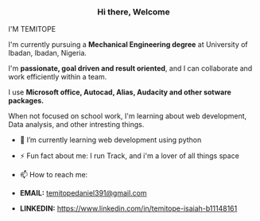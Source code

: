### <p align="center"> Hi there, Welcome</p>
I'M TEMITOPE

I'm currently pursuing a **Mechanical Engineering degree** at University of Ibadan, Ibadan, Nigeria. 

I'm **passionate, goal driven and result oriented**, and I can collaborate and work efficiently within a team.

I use **Microsoft office, Autocad, Alias, Audacity and other sotware packages.**

When not focused on school work, I'm learning about web development, Data analysis, and other intresting things.


- 🌱 I’m currently learning web development using python
- ⚡ Fun fact about me: I run Track, and i'm a lover of all things space


- 📫 How to reach me:
- **EMAIL:** temitopedaniel391@gmail.com
- **LINKEDIN:** https://www.linkedin.com/in/temitope-isaiah-b11148161
